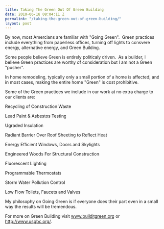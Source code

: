 ```yaml
---
title: Taking The Green Out Of Green Building
date: 2010-06-18 08:04:11 Z
permalink: "/taking-the-green-out-of-green-building/"
layout: post
---
```


By now, most Amercians are familiar with "Going Green".  Green practices include everything from paperless offices, turning off lights to consvere energy, alternative energy, and Green Building.

Some people believe Green is entirely politicaly driven.  As a builder, I believe Green practices are worthy of consideration but I am not a Green "pusher".

In home remodeling, typically only a small portion of a home is affected, and in most cases, making the entire home "Green" is cost prohibitive.

Some of the Green practices we include in our work at no extra charge to our clients are:

Recycling of Construction Waste

Lead Paint &amp; Asbestos Testing

Ugraded Insulation

Radiant Barrier Over Roof Sheeting to Reflect Heat

Energy Efficient Windows, Doors and Skylights

Engineered Woods For Structural Construction

Fluorescent Lighting

Programmable Thermostats

Storm Water Pollution Control

Low Flow Toilets, Faucets and Valves

My philosophy on Going Green is if everyone does their part even in a small way the results will be tremendous.

For more on Green Building visit <a href="http://www.builditgreen.org">www.builditgreen.org</a> or <a href="http://www.usgbc.org/">http://www.usgbc.org/</a>.
